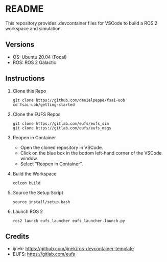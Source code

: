 # README

This repository provides .devcontainer files for VSCode to build a ROS 2 workspace and simulation.

## Versions
- OS: Ubuntu 20.04 (Focal)
- ROS: ROS 2 Galactic

## Instructions

1. Clone this Repo
   ```
   git clone https://github.com/danielpeppe/fsai-uob
   cd fsai-uob/getting-started
   ```
    
2. Clone the EUFS Repos
   ```
   git clone https://gitlab.com/eufs/eufs_sim
   git clone https://gitlab.com/eufs/eufs_msgs
   ```

3. Reopen in Container
   - Open the cloned repository in VSCode.
   - Click on the blue box in the bottom left-hand corner of the VSCode window.
   - Select "Reopen in Container".

4. Build the Workspace
   ```
   colcon build
   ```

5. Source the Setup Script
   ```
   source install/setup.bash
   ```

6. Launch ROS 2
   ```
   ros2 launch eufs_launcher eufs_launcher.launch.py
   ```

## Credits
- ijnek: https://github.com/ijnek/ros-devcontainer-template
- EUFS: https://gitlab.com/eufs
